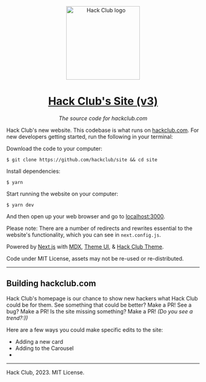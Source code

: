 <p align="center"><img width="192" alt="Hack Club logo" src="https://assets.hackclub.com/flag-standalone.svg"></p>
<h1 align="center"><a href="https://hackclub.com/">Hack Club's Site (v3)</a></h1>
<p align="center"><i>The source code for hackclub.com</i></p>

Hack Club's new website. This codebase is what runs on [hackclub.com](https://hackclub.com). For new developers getting started, run the following in your terminal:

Download the code to your computer:

    $ git clone https://github.com/hackclub/site && cd site

Install dependencies:

    $ yarn

Start running the website on your computer:

    $ yarn dev

And then open up your web browser and go to [localhost:3000](http://localhost:3000).

Please note: There are a number of redirects and rewrites essential to the website's functionality, which you can see in `next.config.js`.

Powered by [Next.js] with [MDX], [Theme UI], & [Hack Club Theme].

Code under MIT License, assets may not be re-used or re-distributed.

---

## Building hackclub.com

Hack Club's homepage is our chance to show new hackers what Hack Club could be for them. See something that could be better? Make a PR! See a bug? Make a PR! Is the site missing something? Make a PR! _(Do you see a trend?:))_

Here are a few ways you could make specific edits to the site:
- Adding a new card
- Adding to the Carousel
- 

---

Hack Club, 2023. MIT License.

[next.js]: https://nextjs.org
[mdx]: https://mdxjs.com
[theme ui]: https://theme-ui.com
[hack club theme]: https://theme.hackclub.com
